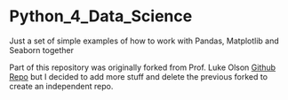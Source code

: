 # Python_4_Data_Science
Just a set of simple examples of how to work with Pandas, Matplotlib and Seaborn together

Part of this repository was originally forked from Prof. Luke Olson [Github Repo](https://github.com/lukeolson/mse598dm-python-data) but I decided to add more stuff and delete the previous forked to create an independent repo.  
